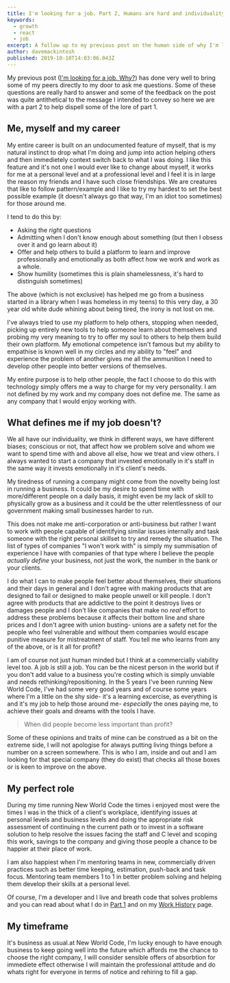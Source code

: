 ```yaml
---
title: I'm looking for a job. Part 2, Humans are hard and individuality
keywords: 
  - growth
  - react
  - job
excerpt: A follow up to my previous post on the human side of why I'm looking for rejuvination in the workforce.
author: davemackintosh
published: 2019-10-10T14:03:06.043Z
---
```


My previous post ([I'm looking for a job. Why?](/blog/role-searching/)) has done very well to bring some of my peers directly to my door to ask me questions. Some of these questions are really hard to answer and some of the feedback on the post was quite antithetical to the message I intended to convey so here we are with a part 2 to help dispell some of the lore of part 1.

## Me, myself and my career

My entire career is built on an undocumented feature of myself, that is my natural instinct to drop what I'm doing and jump into action helping others and then immedietely context switch back to what I was doing. I like this feature and it's not one I would ever like to change about myself, it works for me at a personal level and at a professional level and I feel it is in large the reason my friends and I have such close friendships. We are creatures that like to follow pattern/example and I like to try my hardest to set the best possible example (it doesn't always go that way, I'm an idiot too sometimes) for those around me.

I tend to do this by:

* Asking the _right_ questions
* Admitting when I don't know enough about something (but then I obsess over it and go learn about it)
* Offer and help others to build a platform to learn and improve professionally and emotionally as both affect how we work and work as a whole.
* Show humility (sometimes this is plain shamelessness, it's hard to distinguish sometimes)

The above (which is not exclusive) has helped me go from a business started in a library when I was homeless in my teens) to this very day, a 30 year old white dude whining about being tired, the irony is not lost on me.

I've always tried to use my platform to help others, stopping when needed, picking up entirely new tools to help someone learn about themselves and probing my very meaning to try to offer my soul to others to help them build their own platform. My emotional competence isn't famous but my ability to empathise is known well in my circles and my ability to "feel" and experience the problem of another gives me all the ammunition I need to develop other people into better versions of themselves.

My entire purpose is to help other people, the fact I choose to do this with technology simply offers me a way to charge for my very personality. I am not defined by my work and my company does not define me. The same as any company that I would enjoy working with.

## What defines me if my job doesn't?

We all have our individuality, we think in different ways, we have different biases; conscious or not, that affect how we problem solve and whom we want to spend time with and above all else, how we treat and view others. I always wanted to start a company that invested emotionally in it's staff in the same way it invests emotionally in it's client's needs. 

My tiredness of running a company might come from the novelty being lost in running a business. It could be my desire to spend time with more/different people on a daily basis, it might even be my lack of skill to physically grow as a business and it could be the utter relentlessness of our government making small businesses harder to run.

This does not make me anti-corporation or anti-business but rather I want to work with people capable of identifying similar issues internally and task someone with the right personal skillset to try and remedy the situation. The list of types of companies "I won't work with" is simply my summisation of experience I have with companies of that type where I believe the people *actually define* your business, not just the work, the number in the bank or your clients.

I do what I can to make people feel better about themselves, their situations and their days in general and I don't agree with making products that are designed to fail or designed to make people unwell or kill people. I don't agree with products that are addictive to the point it destroys lives or damages people and I don't like companies that make no *real* effort to address these problems because it affects their bottom line and share prices and I don't agree with union busting- unions are a safety net for the people who feel vulnerable and without them companies would escape punitive measure for mistreatment of staff. You tell me who learns from any of the above, or is it all for profit?

I am of course not just human minded but I think at a commercially viability level too. A job is still a job. You can be the nicest person in the world but if you don't add value to a business you're costing which is simply unviable and needs rethinking/repositioning. In the 5 years I've been running New World Code, I've had some very good years and of course some years where I'm a little on the shy side- it's a learning excercise, as everything is and it's my job to help those around me- *especially* the ones paying me, to achieve their goals and dreams with the tools I have.

> When did people become less important than profit?

Some of these opinions and traits of mine can be construed as a bit on the extreme side, I will not apologise for always putting living things before a number on a screen somewhere. This is who I am, inside and out and I am looking for that special company (they do exist) that checks all those boxes or is keen to improve on the above.

## My perfect role

During my time running New World Code the times i enjoyed most were the times I was in the thick of a client's workplace, identifying issues at personal levels and business levels and doing the appropriate risk assessment of continuing n the current path or to invest in a software solution to help resolve the issues facing the staff and C level and scoping this work, savings to the company and giving those people a chance to be happier at their place of work.

I am also happiest when I'm mentoring teams in new, commercially driven practices such as better time keeping, estimation, push-back and task focus. Mentoring team members 1 to 1 in better problem solving and helping them develop their skills at a personal level.

Of course, I'm a developer and I live and breath code that solves problems and you can read about what I do in [Part 1](/blog/role-searching) and on my [Work History](/work-history) page.

## My timeframe

It's business as usual.at New World Code, I'm lucky enough to have enough business to keep going well into the future which affords me the chance to choose the right company, I will consider sensible offers of absorbtion for immediete effect otherwise I will maintain the professional attitude and do whats right for everyone in terms of notice and rehiring to fill a gap.


